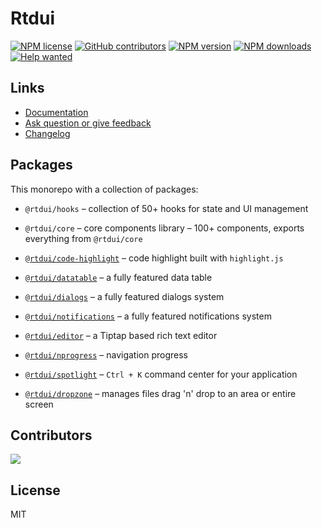 # Rtdui

[![NPM license](https://img.shields.io/npm/l/@rtdui/core)](https://github.com//rtdui/blob/master/LICENSE)
[![GitHub contributors](https://img.shields.io/github/contributors/rtdui/rtdui)](https://github.com/rtdui/rtdui/graphs/contributors)
[![NPM version](https://img.shields.io/npm/v/@rtdui/core)](https://www.npmjs.com/package/@rtdui/core)
[![NPM downloads](https://img.shields.io/npm/dm/@rtdui/hooks)](https://www.npmjs.com/package/@rtdui/hooks)
[![Help wanted](https://img.shields.io/github/labels/rtdui/rtdui/help%20wanted?label=Contribute)](https://github.com/rtdui/rtdui/labels/help%20wanted)

## Links

- [Documentation](https://rtdui.com/)
- [Ask question or give feedback](https://github.com/rtdui/rtdui/discussions)
- [Changelog](https://rtdui.com/changelog/previous-versions)

## Packages

This monorepo with a collection of packages:

- `@rtdui/hooks` – collection of 50+ hooks for state and UI management
- `@rtdui/core` – core components library – 100+ components, exports everything from `@rtdui/core`
- [`@rtdui/code-highlight`](https://rtdui.com/others/prism/) – code highlight built with `highlight.js`
- [`@rtdui/datatable`](https://rtdui.com/others/carousel) – a fully featured data table
- [`@rtdui/dialogs`](https://rtdui.com/others/modals) – a fully featured dialogs system
- [`@rtdui/notifications`](https://rtdui.com/others/notifications) – a fully featured notifications system
- [`@rtdui/editor`](https://rtdui.com/others/tiptap) – a Tiptap based rich text editor

- [`@rtdui/nprogress`](https://rtdui.com/others/nprogress) – navigation progress
- [`@rtdui/spotlight`](https://rtdui.com/others/spotlight) – `Ctrl + K` command center for your application
- [`@rtdui/dropzone`](https://rtdui.com/others/dropzone) – manages files drag 'n' drop to an area or entire screen

## Contributors

<a href="https://github.com/rtdui/rtdui/graphs/contributors">
  <img src="https://contrib.rocks/image?repo=rtdui/rtdui" />
</a>

## License

MIT
